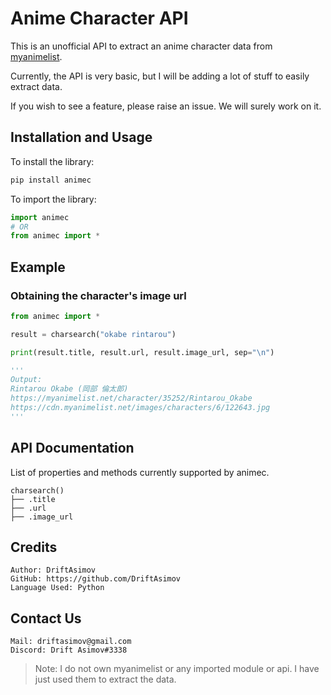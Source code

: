 # Anime Character API

This is an unofficial API to extract an anime character data from [myanimelist](https://myanimelist.net/).

Currently, the API is very basic, but I will be adding a lot of stuff to easily extract data.

If you wish to see a feature, please raise an issue. We will surely work on it.

## Installation and Usage

To install the library:
```python
pip install animec
```

To import the library:
```python
import animec
# OR
from animec import *
```

## Example 

### Obtaining the character's image url

```python
from animec import *

result = charsearch("okabe rintarou")

print(result.title, result.url, result.image_url, sep="\n")

'''
Output:
Rintarou Okabe (岡部 倫太郎)
https://myanimelist.net/character/35252/Rintarou_Okabe
https://cdn.myanimelist.net/images/characters/6/122643.jpg
'''
```

## API Documentation

List of properties and methods currently supported by animec.

```
charsearch()
├── .title
├── .url
├── .image_url
```

## Credits

```
Author: DriftAsimov
GitHub: https://github.com/DriftAsimov
Language Used: Python
```

## Contact Us
```
Mail: driftasimov@gmail.com
Discord: Drift Asimov#3338
```

> Note: I do not own myanimelist or any imported module or api. I have just used them to extract the data.
